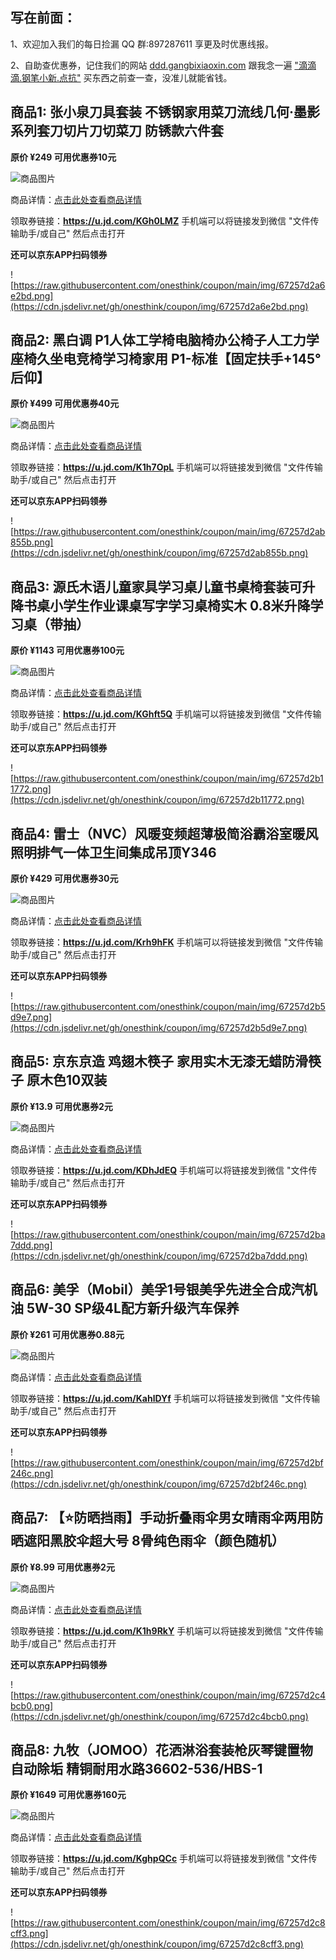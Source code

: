 ## 写在前面：

1、欢迎加入我们的每日捡漏 QQ 群:897287611 享更及时优惠线报。

2、自助查优惠券，记住我们的网站 [ddd.gangbixiaoxin.com](https://ddd.gangbixiaoxin.com) 跟我念一遍 ["滴滴滴.钢笔小新.点抗"](https://ddd.gangbixiaoxin.com) 买东西之前查一查，没准儿就能省钱。

## 商品1: 张小泉刀具套装 不锈钢家用菜刀流线几何·墨影系列套刀切片刀切菜刀 防锈款六件套

**原价 ¥249 可用优惠券10元**

![商品图片](http://img14.360buyimg.com/n1/jfs/t1/98374/38/50431/55800/670d0a01F50f68b54/1f648eadd49d6352.jpg)

商品详情：[点击此处查看商品详情](https://union-click.jd.com/jdc?e=1003156031&amp;p=JF8BAdMJK1olXwIHUlZcCU0TCl8IGlocWQAAUVlUCUoQB19MRANLAjZbERscSkAJHTRQRA1CCVkdDwtCWhVLHTdNTwcKBENeCVAfUg8bcwRtcDpqAHRQKSgjVU1iQRtDUzoUBAVSOlw7fA18eg0BEysRKmNLER5UVVxXDxtxaz5sLnVDIAE9bzJkZCt_GT9NOWVqEikVVTJ1Sg9ObT5lOGFbJBc9QEtnYSZaWzhnAH9gVTYbfzJOdRh7fAxhJFRiIxc2Sj1uaz9zfCcTOE5hIjkCViNFZRB7bD9qGXFrNDgqbDcDABh8GTN8KgdXED4VcCt0ZxxLeylqL3EDNFgqCjt3dzdrRyxKPWZ2DT0dfBR_W18PRQlmGEYDFjwjWBhzAzNWXClvNWRyWFJtCXsUAm8PEl0SWw8HZG5dCHtWbWsPGVscbQcyVFhfCU8XAm8JHl4UXTYCXFlt3-av1uW5ztOsiZiKg-f63cKr1_GAK2slXjYCVV9fCE8QAm0IK2sVXjYBZAAzCRgQBmYIG1l7AQVJDV4NAAh5A2wBElkVWAUAZFxcCUkVM184azBwNmd9CSwPdT1pXml9WS9eFWcDDV0NZklxdyljYjkcVXYGIzsUTQseXl8IKw)

领取券链接：**https://u.jd.com/KGh0LMZ** 手机端可以将链接发到微信 "文件传输助手/或自己" 然后点击打开

**还可以京东APP扫码领券**

![https://raw.githubusercontent.com/onesthink/coupon/main/img/67257d2a6e2bd.png](https://cdn.jsdelivr.net/gh/onesthink/coupon/img/67257d2a6e2bd.png)

## 商品2: 黑白调 P1人体工学椅电脑椅办公椅子人工力学座椅久坐电竞椅学习椅家用 P1-标准【固定扶手+145°后仰】

**原价 ¥499 可用优惠券40元**

![商品图片](http://img14.360buyimg.com/n1/jfs/t1/6909/31/41552/112767/6724b9e3Fb2a3c606/137528ecd52b62cf.jpg)

商品详情：[点击此处查看商品详情](https://union-click.jd.com/jdc?e=1003156031&amp;p=JF8BAaoJK1olXwQBXFddCU8QC18IGloSXwULVVdVDEIXAF9MRANLAjZbERscSkAJHTRQRA1CCVkdDwtCWhVLHTdNTwcKBENeCVAfUg8bBQ4IT1h3K38ELQgoDiJuRQ0AeB1RJgdSOlwaWy52XQsPQy9TLlVwFSZdTFxXDxtxaz5hBG1AIjctWzJ0cDN8YiNNOWUDEio_Uix1Sg9ObD5lOmFbEhcraktkYW5oWy9NAH9gHSIbfDJzUwxRfAxhJFRhIxcUVj1ufz9zfSdrCllXPypcCQhgW2ZQbDhyAnFrIDsqUSBUdAt8D1lgbVgECTUgd0NlYztUcglPOmFgFV8Ofx0bD18JK1gUXQELUllbAU4nM28IKxp7XQQFV1dtCXsXBW0JH1sUXQcFVFtVOEsfBF_ftuPA17fX3OeJlsPAusjdkufBw44yZG5eOEsWAm0IH1wUXwYyZF5eOEgnXQEJSFMVXgdQUjABCwBOAzxUHzUSXwYCUVtfD3sVAm4KGWslbQBjVApeaj1uBRZebl18JEBgXD0bTDAWUwEKXAhwPFhmUwYpTjhEcS5wGx8lXTY)

领取券链接：**https://u.jd.com/K1h7OpL** 手机端可以将链接发到微信 "文件传输助手/或自己" 然后点击打开

**还可以京东APP扫码领券**

![https://raw.githubusercontent.com/onesthink/coupon/main/img/67257d2ab855b.png](https://cdn.jsdelivr.net/gh/onesthink/coupon/img/67257d2ab855b.png)

## 商品3: 源氏木语儿童家具学习桌儿童书桌椅套装可升降书桌小学生作业课桌写字学习桌椅实木 0.8米升降学习桌（带抽）

**原价 ¥1143 可用优惠券100元**

![商品图片](http://img14.360buyimg.com/n1/jfs/t1/236998/21/27223/139790/67232581F73115521/615f3ef4e3860e78.jpg)

商品详情：[点击此处查看商品详情](https://union-click.jd.com/jdc?e=1003156031&amp;p=JF8BAa4JK1olXwIHXFpYD0kfBl8IGloTWgIKXF5cD08RAl9MRANLAjZbERscSkAJHTRQRA1CCVkdDwtCWhVLHTdNTwcKBENeCVAfUg8bVGphHj1HOX5YAgIiCyliZRhyeSNgJAJ2OlwZUDMSQQpOfVhAFgR1DRUbflxXDxtxaz5hFHlBIicHajxkfCx_RCtNOWJyEj4vUix1SilOeC5lO2FbBhc9UEp3YW54WyxnB2FgHT4bfiljYQxBaAxhJFRhIxcUVj1uZwZzfSdrClllNj4qAAtzYRNQbDh2AXBrPD0qUTBSdDV8D1lgbQcDJClVbjFjY2dAUyESO3YACDwAbysbD18JK1gUXQELUllbAU4nM28IKxp7XQYKXF5VD04nAl8IHVkUWQYDVF9bDEkVM28AHGvC8L7X3u-IgPLDneffovzA1LrWytZtOHsUM28JGlkVWQEDVl5tOEsUM2w4RTUUDgAAVFtZXCVLACRRGwlLAWgCV1deCUIVAGo4GVoUXwQyZG4KDSISZT1sYwFDAXkBNis7fzF1expxHy97X0JaLFsfbQ1xADpDGSxMFkB0ZF5t)

领取券链接：**https://u.jd.com/KGhft5Q** 手机端可以将链接发到微信 "文件传输助手/或自己" 然后点击打开

**还可以京东APP扫码领券**

![https://raw.githubusercontent.com/onesthink/coupon/main/img/67257d2b11772.png](https://cdn.jsdelivr.net/gh/onesthink/coupon/img/67257d2b11772.png)

## 商品4: 雷士（NVC）风暖变频超薄极简浴霸浴室暖风照明排气一体卫生间集成吊顶Y346

**原价 ¥429 可用优惠券30元**

![商品图片](http://img14.360buyimg.com/n1/jfs/t1/204752/19/48605/169565/6724c6beF74622bec/be772a862d5bfb9e.jpg)

商品详情：[点击此处查看商品详情](https://union-click.jd.com/jdc?e=1003156031&amp;p=JF8BAaoJK1olXwIHU11UC0IWBF8IGloUXAIFVV9eAU4nRzBQRQQlBENHFRxWFlVMWzBeTA9KQl1XSwwDVFVPRjtUBAJQAVsMFgQZBC93ZRtXGCYSBXFSNgw0YxVjdzBKcFhxOmgAVVYAaA13ajV0Wz1dKVsKHStKSEdjeh9tbChyHnEAJDsqUUtXexpsfTlMNQR2DFc-ahFnRxhtYzl3FH5JIAZUaC9kd21raVJwP195Cz0kezxsYAxJb1lDDn9xPx0pbDxKVhZJWD1eJnJ2VDYUcDJjYRZ7UhpjJHplIAc-X3tLChx6ZC5XJ2ZxCBYaDBgeCiZdWTt1UQoyVW5eCUsQCmkPHVIQbTYCVG4fZpO9hbuagYyR2N6v3W5cOEsRAW4MG1oVXQcBUF1tCEMQM7ilo46f7NOK7YrDgJyupLqBp4-L1TYyZF1tCEoWAW8MHFoXXTYyVF1tC3tJbW5bHVkUDg8DOgJeQxIXVyxAdVsVXgMEU1ZdCXsVAm4KGWslbWJiMioCCzYQWxhYeQl8Nlh2IAEfY0hzZAEKGlNIPUBiPQQhSC1fdzIAUi4lXTY)

领取券链接：**https://u.jd.com/Krh9hFK** 手机端可以将链接发到微信 "文件传输助手/或自己" 然后点击打开

**还可以京东APP扫码领券**

![https://raw.githubusercontent.com/onesthink/coupon/main/img/67257d2b5d9e7.png](https://cdn.jsdelivr.net/gh/onesthink/coupon/img/67257d2b5d9e7.png)

## 商品5: 京东京造 鸡翅木筷子 家用实木无漆无蜡防滑筷子 原木色10双装

**原价 ¥13.9 可用优惠券2元**

![商品图片](http://img14.360buyimg.com/n1/jfs/t1/220745/19/42217/192442/6724d339F474a671e/dc21b004de7d6895.jpg)

商品详情：[点击此处查看商品详情](https://union-click.jd.com/jdc?e=1003156031&amp;p=JF8BAacJK1olXwIHUltUAUIQAF8IGloUXgYCU1lbCkwnRzBQRQQlBENHFRxWFlVMWzBeTA9KQl1XSwwDVFVPRjtUBAJQAVsMFgQZBBVQYhx-cixOLQdwLjsidx5HUThfQCNRGmgAFxsPTxZAfzddE1JFJXNGHAZKSEdjeh9tbChAGnJ7PDkpQSBJexpvbDlMJQR0NlcNahJvRxltYwt3FEBJIxZUby9jUW18aVNmP1xyUT4FfBtsYAxJbyJpPXFhVBsqfDxKVhZJWj1sJmBrDSoCcDJjYRZ7bARiJFRgIAc-X3sNSGtObSMcFWRJVwAeCDVyQ256f1NDUQoyVW5eCUsQCmkPHVIQbTYCVG4LZksWAm4JE1wSXAUyVW5dDkkWB28JG1sVWQQGZF5VD3vArtfdkerA1b_WytaKsezCitPchdMlbTYBZF5cCUkXB2gJGVslbQYBZF1tViUWUGgNElsUX2heVxUECBxUQQEAHVgXXQIGXG5fCUoVAV84KwVSPHV0PSkGeEpleQp3ZA5FD1FVDyYZTyUVQCpaXAZCIV5XXFcNcD5TSzc4G2s)

领取券链接：**https://u.jd.com/KDhJdEQ** 手机端可以将链接发到微信 "文件传输助手/或自己" 然后点击打开

**还可以京东APP扫码领券**

![https://raw.githubusercontent.com/onesthink/coupon/main/img/67257d2ba7ddd.png](https://cdn.jsdelivr.net/gh/onesthink/coupon/img/67257d2ba7ddd.png)

## 商品6: 美孚（Mobil）美孚1号银美孚先进全合成汽机油 5W-30 SP级4L配方新升级汽车保养

**原价 ¥261 可用优惠券0.88元**

![商品图片](http://img14.360buyimg.com/n1/jfs/t1/135332/16/47795/165753/67249897Fdd7599ac/08c3e7c8b38c6b67.jpg)

商品详情：[点击此处查看商品详情](https://union-click.jd.com/jdc?e=1003156031&amp;p=JF8BAaAJK1olXwIHXF9cDkkRA18IHloQWAcyEAEFVhQnWipNWhkeQxhZDAELXx9IHDRdBAlLARhaEQoBFxJSXzIGWQFRUXsDAicoYQJsey0ASx1rHAZBAhpfChN3RwEKZxtBXGBJJD5fC0hqdghXcyMCHQp2LT44fDhgRxd9fCJ3BGYANzxUaClORSt_biBlP096HykVASlzdx8KbykdLWRbElk9QDBueAxrWi8XD2J1HS0ffC9gXjpxWhpiBWZiPQcpQzNudw1xaFtLKQRUNikUYxwnRm1zeCllWmNnIzxHdhdTeRQSEw9ULQoOZF9tC0oXBGYOHF0cWDYyVF5tXiUXAm4JGloRWgADOhwEXRFLVF8JK1sTXwcGVF9dCEwWA244G1MSbdGv7IvXuZ6furuWk4ys-tOL6IrDgHsnM2w4G1oUXwYGU19fCHsnA2w4GGtLMwdRUl1fDxxDbTMLUAIVBgBaOllfCEIXBGcBK1kUXAQAZG5tdUpBehphUiBtHw5SEiAcCAhBR20KQztRMwR-FApcbgBnY20LGCZgOllqLG5dOA)

领取券链接：**https://u.jd.com/KahlDYf** 手机端可以将链接发到微信 "文件传输助手/或自己" 然后点击打开

**还可以京东APP扫码领券**

![https://raw.githubusercontent.com/onesthink/coupon/main/img/67257d2bf246c.png](https://cdn.jsdelivr.net/gh/onesthink/coupon/img/67257d2bf246c.png)

## 商品7: 【⭐防晒挡雨】手动折叠雨伞男女晴雨伞两用防晒遮阳黑胶伞超大号 8骨纯色雨伞（颜色随机）

**原价 ¥8.99 可用优惠券2元**

![商品图片](http://img14.360buyimg.com/n1/jfs/t1/207725/38/46261/56768/6724d35eFc5443f17/98b8a3080248b755.jpg)

商品详情：[点击此处查看商品详情](https://union-click.jd.com/jdc?e=1003156031&amp;p=JF8BAa4JK1olXwIHXVpaCUsXAF8IGlsUWwAAXVxaC0IXBF9MRANLAjZbERscSkAJHTRQRA1CCVkdDwtCWhVLHTdNTwcKBENeCVAfUg8bdRFBTgdRNFpbJF8eVwJhXR1ffidvAFlaOlwvbzBpRidBYS1VVAdDEioGClxXDxtxazliLn1DIAELaD9OVjN8YjNNOWViEioVUi51Ah9OeBBmLWFYNBcpekpEYSZwWy9dB2NgHQwbazJBZhsJTgxhJFRnIwcISz9IWQtzfSdrCl1cMjtcSgtwYQdQbDh2AXJrMDwkazxSdDV8D1lgbVkcNUQHXTNRYC1ucC9vBWVDUjY2SR0bD18JK1gUXQELUllbAU4nM28IKxp7XQMFXF5dAEInAl8IHVkUWQYDVF5bCkgWM28AHGvC8L7X3u-IgPLDneffovzA1LrWytZtOHsUM28JGlkVWQEDVl5tOEsUM2w4RTUUDgEHXV5eDyVLACRRGwEcCmgCV1dbCUkQAWc4GVoUXwQyZG4rdgJCXythRwJlXEVdHSgDehxyfxVVRAN7X3RlLyAYQAJtdS8BGhpTKV0AZF5t)

领取券链接：**https://u.jd.com/K1h9RkY** 手机端可以将链接发到微信 "文件传输助手/或自己" 然后点击打开

**还可以京东APP扫码领券**

![https://raw.githubusercontent.com/onesthink/coupon/main/img/67257d2c4bcb0.png](https://cdn.jsdelivr.net/gh/onesthink/coupon/img/67257d2c4bcb0.png)

## 商品8: 九牧（JOMOO）花洒淋浴套装枪灰琴键置物自动除垢 精铜耐用水路36602-536/HBS-1

**原价 ¥1649 可用优惠券160元**

![商品图片](http://img14.360buyimg.com/n1/jfs/t1/88563/7/50541/95732/6724bf7cF613d9489/4319e8346ed898d6.jpg)

商品详情：[点击此处查看商品详情](https://union-click.jd.com/jdc?e=1003156031&amp;p=JF8BAbAJK1olXwIHVF9aD0MWA18IGloUWQcEV1ZYCE8nRzBQRQQlBENHFRxWFlVMWzBeTA9KQl1XSwwDVFVPRjtUBAJQAVsMFgQZBCIQZGwKTRAXXnx-NgUGCS9sWW1VbS1MD2gALSUfD051ShhKRgxjBEd-AyRKSEdjeh9tbChmGXFdLA4peyhUexpsSzlMGwR2DFYuahFjRwxtYCt3FHJJNyxUbS9jf218Q1JFP19pFSo0azhsYAxJb1l1DX9hLwErbDxKVhZJWD9gHH17MAcBcDJjYRZ7GwVhX1BgLT02X3sfGQdIQx1sNWZZEBU1aQh0QW5QaBlDUQoyVW5eCUsQCmkPHVIQbTYCVG4fZp25gbmyhI6Y9N-HzYvQoZyGjl8JK1sTXwcGVF9dC0sTAmk4G1MSbdGv7IvXuZ6furuWk4ys-tOL6IrDgHsnM2w4G1oUXwYGU19fCHsnA2w4GGtLMwdRUlxcWx9DbTMLUAIVAlBdOl5eAUkUAmsLGmsXXAcAVm5tOCIQZGwKTRAXXnx-NgUGCS9sWW1VbS1MD2gALSUfD051ShhKRgxjBEd-AyRtCHs)

领取券链接：**https://u.jd.com/KghpQCc** 手机端可以将链接发到微信 "文件传输助手/或自己" 然后点击打开

**还可以京东APP扫码领券**

![https://raw.githubusercontent.com/onesthink/coupon/main/img/67257d2c8cff3.png](https://cdn.jsdelivr.net/gh/onesthink/coupon/img/67257d2c8cff3.png)

